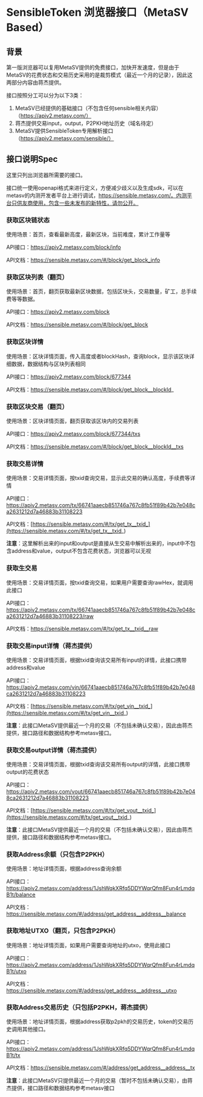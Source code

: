 # SensibleToken 浏览器接口（MetaSV Based）


## 背景

第一版浏览器可以复用MetaSV提供的免费接口，加快开发速度，但是由于MetaSV的花费状态和交易历史采用的是裁剪模式（最近一个月的记录），因此这两部分内容由蒋杰提供。

接口按照分工可以分为以下3类：

1. MetaSV已经提供的基础接口（不包含任何sensible相关内容）（https://apiv2.metasv.com/）
2. 蒋杰提供交易input，output，P2PKH地址历史（域名待定）
3. MetaSV提供SensibleToken专用解析接口（https://apiv2.metasv.com/sensible/）

## 接口说明Spec

这里只列出浏览器所需要的接口。

接口统一使用openapi格式来进行定义，方便减少歧义以及生成sdk，可以在metasv的内测开发者平台上进行调试，https://sensible.metasv.com/。内测平台只供友商使用，包含一些未发布的新特性，请勿公开。



### 获取区块链状态

使用场景：首页，查看最新高度，最新区块，当前难度，累计工作量等

API接口：https://apiv2.metasv.com/block/info

API文档：https://sensible.metasv.com/#/block/get_block_info



### 获取区块列表（翻页）

使用场景：首页，翻页获取最新区块数据，包括区块头，交易数量，矿工，总手续费等等数据。

API接口：https://apiv2.metasv.com/block

API文档：https://sensible.metasv.com/#/block/get_block



### 获取区块详情

使用场景：区块详情页面，传入高度或者blockHash，查询block，显示该区块详细数据，数据结构与区块列表相同

API接口：https://apiv2.metasv.com/block/677344

API文档：https://sensible.metasv.com/#/block/get_block__blockId_



### 获取区块交易（翻页）

使用场景：区块详情页面，翻页获取该区块内的交易列表

API接口：https://apiv2.metasv.com/block/677344/txs

API文档：https://sensible.metasv.com/#/block/get_block__blockId__txs



### 获取交易详情

使用场景：交易详情页面，按txid查询交易，显示此交易的确认高度，手续费等详情

API接口：https://apiv2.metasv.com/tx/66741aaecb851746a767c8fb51f89b42b7e048ca2631212d7a46883b31108223

API文档：[https://sensible.metasv.com/#/tx/get_tx__txid_](https://sensible.metasv.com/#/tx/get_tx__txid_)

**注意**：这里解析出来的input和output是直接从生交易中解析出来的，input中不包含address和value，output不包含花费状态，浏览器可以无视



### 获取生交易

使用场景：交易详情页面，按txid查询交易，如果用户需要查询rawHex，就调用此接口

API接口：https://apiv2.metasv.com/tx/66741aaecb851746a767c8fb51f89b42b7e048ca2631212d7a46883b31108223/raw

API文档：https://sensible.metasv.com/#/tx/get_tx__txid__raw



### 获取交易input详情（蒋杰提供）

使用场景：交易详情页面，根据txid查询该交易所有input的详情，此接口携带address和value

API接口：https://apiv2.metasv.com/vin/66741aaecb851746a767c8fb51f89b42b7e048ca2631212d7a46883b31108223

API文档：[https://sensible.metasv.com/#/tx/get_vin__txid_](https://sensible.metasv.com/#/tx/get_vin__txid_)

**注意**：此接口MetaSV提供最近一个月的交易（不包括未确认交易），因此由蒋杰提供，接口路径和数据结构参考metasv接口。



### 获取交易output详情（蒋杰提供）

使用场景：交易详情页面，根据txid查询该交易所有output的详情，此接口携带output的花费状态

API接口：https://apiv2.metasv.com/vout/66741aaecb851746a767c8fb51f89b42b7e048ca2631212d7a46883b31108223

API文档：[https://sensible.metasv.com/#/tx/get_vout__txid_](https://sensible.metasv.com/#/tx/get_vout__txid_)

**注意**：此接口MetaSV提供最近一个月的交易（不包括未确认交易），因此由蒋杰提供，接口路径和数据结构参考metasv接口。



### 获取Address余额（只包含P2PKH）

使用场景：地址详情页面，根据address查询余额

API接口：https://apiv2.metasv.com/address/1JshWqkXRfq5DDYWqrQfm8Fun4rLmdqB1t/balance

API文档：https://sensible.metasv.com/#/address/get_address__address__balance



### 获取地址UTXO（翻页，只包含P2PKH）

使用场景：地址详情页面，如果用户需要查询地址的utxo，使用此接口

API接口：https://apiv2.metasv.com/address/1JshWqkXRfq5DDYWqrQfm8Fun4rLmdqB1t/utxo

API文档：https://sensible.metasv.com/#/address/get_address__address__utxo



### 获取Address交易历史（只包括P2PKH，蒋杰提供）

使用场景：地址详情页面，根据address获取p2pkh的交易历史，token的交易历史调用其他接口。

API接口：https://apiv2.metasv.com/address/1JshWqkXRfq5DDYWqrQfm8Fun4rLmdqB1t/tx

API文档：https://sensible.metasv.com/#/address/get_address__address__tx

**注意**：此接口MetaSV只提供最近一个月的交易（暂时不包括未确认交易），由蒋杰提供，接口路径和数据结构参考metasv接口





